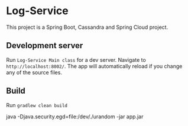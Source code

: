 # Log-Service

This project is a Spring Boot, Cassandra and Spring Cloud project.

## Development server

Run `Log-Service Main class` for a dev server. Navigate to `http://localhost:8002/`. The app will automatically reload if you change any of the source files.

## Build

Run `gradlew clean build`

java -Djava.security.egd=file:/dev/./urandom -jar app.jar
